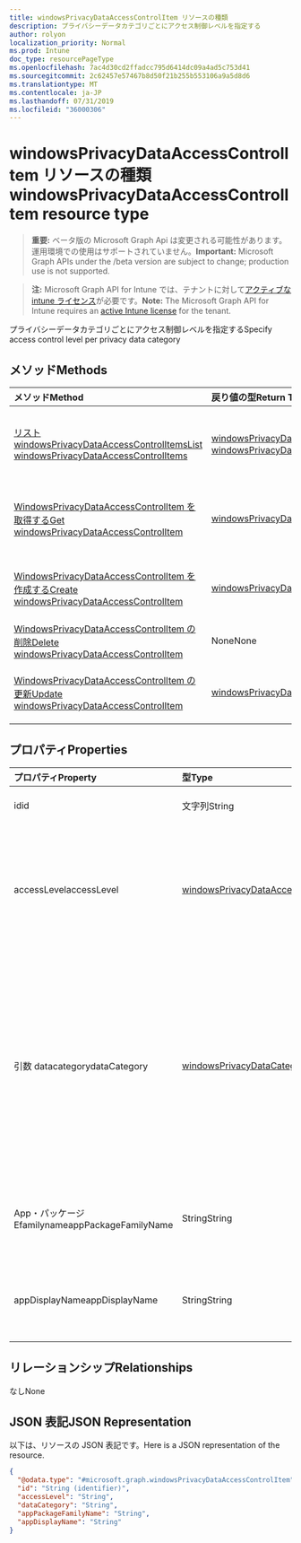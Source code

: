 ```yaml
---
title: windowsPrivacyDataAccessControlItem リソースの種類
description: プライバシーデータカテゴリごとにアクセス制御レベルを指定する
author: rolyon
localization_priority: Normal
ms.prod: Intune
doc_type: resourcePageType
ms.openlocfilehash: 7ac4d30cd2ffadcc795d6414dc09a4ad5c753d41
ms.sourcegitcommit: 2c62457e57467b8d50f21b255b553106a9a5d8d6
ms.translationtype: MT
ms.contentlocale: ja-JP
ms.lasthandoff: 07/31/2019
ms.locfileid: "36000306"
---
```

# <a name="windowsprivacydataaccesscontrolitem-resource-type"></a><span data-ttu-id="8fd2e-103">windowsPrivacyDataAccessControlItem リソースの種類</span><span class="sxs-lookup"><span data-stu-id="8fd2e-103">windowsPrivacyDataAccessControlItem resource type</span></span>

> <span data-ttu-id="8fd2e-104">**重要:** ベータ版の Microsoft Graph Api は変更される可能性があります。運用環境での使用はサポートされていません。</span><span class="sxs-lookup"><span data-stu-id="8fd2e-104">**Important:** Microsoft Graph APIs under the /beta version are subject to change; production use is not supported.</span></span>

> <span data-ttu-id="8fd2e-105">**注:** Microsoft Graph API for Intune では、テナントに対して[アクティブな intune ライセンス](https://go.microsoft.com/fwlink/?linkid=839381)が必要です。</span><span class="sxs-lookup"><span data-stu-id="8fd2e-105">**Note:** The Microsoft Graph API for Intune requires an [active Intune license](https://go.microsoft.com/fwlink/?linkid=839381) for the tenant.</span></span>

<span data-ttu-id="8fd2e-106">プライバシーデータカテゴリごとにアクセス制御レベルを指定する</span><span class="sxs-lookup"><span data-stu-id="8fd2e-106">Specify access control level per privacy data category</span></span>

## <a name="methods"></a><span data-ttu-id="8fd2e-107">メソッド</span><span class="sxs-lookup"><span data-stu-id="8fd2e-107">Methods</span></span>
|<span data-ttu-id="8fd2e-108">メソッド</span><span class="sxs-lookup"><span data-stu-id="8fd2e-108">Method</span></span>|<span data-ttu-id="8fd2e-109">戻り値の型</span><span class="sxs-lookup"><span data-stu-id="8fd2e-109">Return Type</span></span>|<span data-ttu-id="8fd2e-110">説明</span><span class="sxs-lookup"><span data-stu-id="8fd2e-110">Description</span></span>|
|:---|:---|:---|
|[<span data-ttu-id="8fd2e-111">リスト windowsPrivacyDataAccessControlItems</span><span class="sxs-lookup"><span data-stu-id="8fd2e-111">List windowsPrivacyDataAccessControlItems</span></span>](../api/intune-deviceconfig-windowsprivacydataaccesscontrolitem-list.md)|<span data-ttu-id="8fd2e-112">[windowsPrivacyDataAccessControlItem](../resources/intune-deviceconfig-windowsprivacydataaccesscontrolitem.md)コレクション</span><span class="sxs-lookup"><span data-stu-id="8fd2e-112">[windowsPrivacyDataAccessControlItem](../resources/intune-deviceconfig-windowsprivacydataaccesscontrolitem.md) collection</span></span>|<span data-ttu-id="8fd2e-113">[WindowsPrivacyDataAccessControlItem](../resources/intune-deviceconfig-windowsprivacydataaccesscontrolitem.md)オブジェクトのプロパティとリレーションシップをリストします。</span><span class="sxs-lookup"><span data-stu-id="8fd2e-113">List properties and relationships of the [windowsPrivacyDataAccessControlItem](../resources/intune-deviceconfig-windowsprivacydataaccesscontrolitem.md) objects.</span></span>|
|[<span data-ttu-id="8fd2e-114">WindowsPrivacyDataAccessControlItem を取得する</span><span class="sxs-lookup"><span data-stu-id="8fd2e-114">Get windowsPrivacyDataAccessControlItem</span></span>](../api/intune-deviceconfig-windowsprivacydataaccesscontrolitem-get.md)|[<span data-ttu-id="8fd2e-115">windowsPrivacyDataAccessControlItem</span><span class="sxs-lookup"><span data-stu-id="8fd2e-115">windowsPrivacyDataAccessControlItem</span></span>](../resources/intune-deviceconfig-windowsprivacydataaccesscontrolitem.md)|<span data-ttu-id="8fd2e-116">[WindowsPrivacyDataAccessControlItem](../resources/intune-deviceconfig-windowsprivacydataaccesscontrolitem.md)オブジェクトのプロパティとリレーションシップを読み取ります。</span><span class="sxs-lookup"><span data-stu-id="8fd2e-116">Read properties and relationships of the [windowsPrivacyDataAccessControlItem](../resources/intune-deviceconfig-windowsprivacydataaccesscontrolitem.md) object.</span></span>|
|[<span data-ttu-id="8fd2e-117">WindowsPrivacyDataAccessControlItem を作成する</span><span class="sxs-lookup"><span data-stu-id="8fd2e-117">Create windowsPrivacyDataAccessControlItem</span></span>](../api/intune-deviceconfig-windowsprivacydataaccesscontrolitem-create.md)|[<span data-ttu-id="8fd2e-118">windowsPrivacyDataAccessControlItem</span><span class="sxs-lookup"><span data-stu-id="8fd2e-118">windowsPrivacyDataAccessControlItem</span></span>](../resources/intune-deviceconfig-windowsprivacydataaccesscontrolitem.md)|<span data-ttu-id="8fd2e-119">新しい[windowsPrivacyDataAccessControlItem](../resources/intune-deviceconfig-windowsprivacydataaccesscontrolitem.md)オブジェクトを作成します。</span><span class="sxs-lookup"><span data-stu-id="8fd2e-119">Create a new [windowsPrivacyDataAccessControlItem](../resources/intune-deviceconfig-windowsprivacydataaccesscontrolitem.md) object.</span></span>|
|[<span data-ttu-id="8fd2e-120">WindowsPrivacyDataAccessControlItem の削除</span><span class="sxs-lookup"><span data-stu-id="8fd2e-120">Delete windowsPrivacyDataAccessControlItem</span></span>](../api/intune-deviceconfig-windowsprivacydataaccesscontrolitem-delete.md)|<span data-ttu-id="8fd2e-121">None</span><span class="sxs-lookup"><span data-stu-id="8fd2e-121">None</span></span>|<span data-ttu-id="8fd2e-122">[WindowsPrivacyDataAccessControlItem](../resources/intune-deviceconfig-windowsprivacydataaccesscontrolitem.md)を削除します。</span><span class="sxs-lookup"><span data-stu-id="8fd2e-122">Deletes a [windowsPrivacyDataAccessControlItem](../resources/intune-deviceconfig-windowsprivacydataaccesscontrolitem.md).</span></span>|
|[<span data-ttu-id="8fd2e-123">WindowsPrivacyDataAccessControlItem の更新</span><span class="sxs-lookup"><span data-stu-id="8fd2e-123">Update windowsPrivacyDataAccessControlItem</span></span>](../api/intune-deviceconfig-windowsprivacydataaccesscontrolitem-update.md)|[<span data-ttu-id="8fd2e-124">windowsPrivacyDataAccessControlItem</span><span class="sxs-lookup"><span data-stu-id="8fd2e-124">windowsPrivacyDataAccessControlItem</span></span>](../resources/intune-deviceconfig-windowsprivacydataaccesscontrolitem.md)|<span data-ttu-id="8fd2e-125">[WindowsPrivacyDataAccessControlItem](../resources/intune-deviceconfig-windowsprivacydataaccesscontrolitem.md)オブジェクトのプロパティを更新します。</span><span class="sxs-lookup"><span data-stu-id="8fd2e-125">Update the properties of a [windowsPrivacyDataAccessControlItem](../resources/intune-deviceconfig-windowsprivacydataaccesscontrolitem.md) object.</span></span>|

## <a name="properties"></a><span data-ttu-id="8fd2e-126">プロパティ</span><span class="sxs-lookup"><span data-stu-id="8fd2e-126">Properties</span></span>
|<span data-ttu-id="8fd2e-127">プロパティ</span><span class="sxs-lookup"><span data-stu-id="8fd2e-127">Property</span></span>|<span data-ttu-id="8fd2e-128">型</span><span class="sxs-lookup"><span data-stu-id="8fd2e-128">Type</span></span>|<span data-ttu-id="8fd2e-129">説明</span><span class="sxs-lookup"><span data-stu-id="8fd2e-129">Description</span></span>|
|:---|:---|:---|
|<span data-ttu-id="8fd2e-130">id</span><span class="sxs-lookup"><span data-stu-id="8fd2e-130">id</span></span>|<span data-ttu-id="8fd2e-131">文字列</span><span class="sxs-lookup"><span data-stu-id="8fd2e-131">String</span></span>|<span data-ttu-id="8fd2e-132">WindowsPrivacyDataAccessControlItem のキー。</span><span class="sxs-lookup"><span data-stu-id="8fd2e-132">The key of WindowsPrivacyDataAccessControlItem.</span></span>|
|<span data-ttu-id="8fd2e-133">accessLevel</span><span class="sxs-lookup"><span data-stu-id="8fd2e-133">accessLevel</span></span>|[<span data-ttu-id="8fd2e-134">windowsPrivacyDataAccessLevel</span><span class="sxs-lookup"><span data-stu-id="8fd2e-134">windowsPrivacyDataAccessLevel</span></span>](../resources/intune-deviceconfig-windowsprivacydataaccesslevel.md)|<span data-ttu-id="8fd2e-135">これは、指定されたアプリケーションに割り当てられるプライバシーデータカテゴリのアクセスレベルを示します。</span><span class="sxs-lookup"><span data-stu-id="8fd2e-135">This indicates an access level for the privacy data category to which the specified application will be given to.</span></span> <span data-ttu-id="8fd2e-136">使用可能な値は、`notConfigured`、`forceAllow`、`forceDeny`、`userInControl` です。</span><span class="sxs-lookup"><span data-stu-id="8fd2e-136">Possible values are: `notConfigured`, `forceAllow`, `forceDeny`, `userInControl`.</span></span>|
|<span data-ttu-id="8fd2e-137">引数 datacategory</span><span class="sxs-lookup"><span data-stu-id="8fd2e-137">dataCategory</span></span>|[<span data-ttu-id="8fd2e-138">windowsPrivacyDataCategory</span><span class="sxs-lookup"><span data-stu-id="8fd2e-138">windowsPrivacyDataCategory</span></span>](../resources/intune-deviceconfig-windowsprivacydatacategory.md)|<span data-ttu-id="8fd2e-139">これは、特定のアクセス制御が適用されるプライバシーデータカテゴリを示します。</span><span class="sxs-lookup"><span data-stu-id="8fd2e-139">This indicates a privacy data category to which the specific access control will apply.</span></span> <span data-ttu-id="8fd2e-140">可能な値: `notConfigured`、 `accountInfo` `appsRunInBackground` `calendar` `callHistory` `camera` `contacts` `diagnosticsInfo` `email` `location` `messaging` `microphone`、、、、、、、、、、、、 `motion` `notifications` `phone` `radios` `tasks` `syncWithDevices` `trustedDevices`.</span><span class="sxs-lookup"><span data-stu-id="8fd2e-140">Possible values are: `notConfigured`, `accountInfo`, `appsRunInBackground`, `calendar`, `callHistory`, `camera`, `contacts`, `diagnosticsInfo`, `email`, `location`, `messaging`, `microphone`, `motion`, `notifications`, `phone`, `radios`, `tasks`, `syncWithDevices`, `trustedDevices`.</span></span>|
|<span data-ttu-id="8fd2e-141">App・パッケージ Efamilyname</span><span class="sxs-lookup"><span data-stu-id="8fd2e-141">appPackageFamilyName</span></span>|<span data-ttu-id="8fd2e-142">String</span><span class="sxs-lookup"><span data-stu-id="8fd2e-142">String</span></span>|<span data-ttu-id="8fd2e-143">Windows アプリのパッケージファミリ名。</span><span class="sxs-lookup"><span data-stu-id="8fd2e-143">The Package Family Name of a Windows app.</span></span> <span data-ttu-id="8fd2e-144">設定すると、指定したアプリケーションにアクセスレベルが適用されます。</span><span class="sxs-lookup"><span data-stu-id="8fd2e-144">When set, the access level applies to the specified application.</span></span>|
|<span data-ttu-id="8fd2e-145">appDisplayName</span><span class="sxs-lookup"><span data-stu-id="8fd2e-145">appDisplayName</span></span>|<span data-ttu-id="8fd2e-146">String</span><span class="sxs-lookup"><span data-stu-id="8fd2e-146">String</span></span>|<span data-ttu-id="8fd2e-147">Windows アプリのパッケージファミリ名。</span><span class="sxs-lookup"><span data-stu-id="8fd2e-147">The Package Family Name of a Windows app.</span></span> <span data-ttu-id="8fd2e-148">設定すると、指定したアプリケーションにアクセスレベルが適用されます。</span><span class="sxs-lookup"><span data-stu-id="8fd2e-148">When set, the access level applies to the specified application.</span></span>|

## <a name="relationships"></a><span data-ttu-id="8fd2e-149">リレーションシップ</span><span class="sxs-lookup"><span data-stu-id="8fd2e-149">Relationships</span></span>
<span data-ttu-id="8fd2e-150">なし</span><span class="sxs-lookup"><span data-stu-id="8fd2e-150">None</span></span>

## <a name="json-representation"></a><span data-ttu-id="8fd2e-151">JSON 表記</span><span class="sxs-lookup"><span data-stu-id="8fd2e-151">JSON Representation</span></span>
<span data-ttu-id="8fd2e-152">以下は、リソースの JSON 表記です。</span><span class="sxs-lookup"><span data-stu-id="8fd2e-152">Here is a JSON representation of the resource.</span></span>
<!-- {
  "blockType": "resource",
  "keyProperty": "id",
  "@odata.type": "microsoft.graph.windowsPrivacyDataAccessControlItem"
}
-->
``` json
{
  "@odata.type": "#microsoft.graph.windowsPrivacyDataAccessControlItem",
  "id": "String (identifier)",
  "accessLevel": "String",
  "dataCategory": "String",
  "appPackageFamilyName": "String",
  "appDisplayName": "String"
}
```





